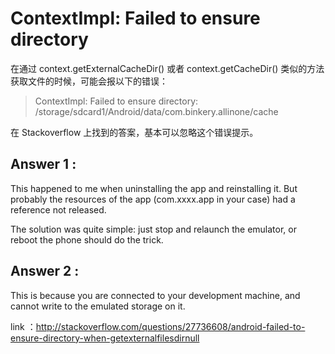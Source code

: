 # ContextImpl: Failed to ensure directory

在通过 context.getExternalCacheDir() 或者 context.getCacheDir() 类似的方法获取文件的时候，可能会报以下的错误：

> ContextImpl: Failed to ensure directory: /storage/sdcard1/Android/data/com.binkery.allinone/cache

在 Stackoverflow 上找到的答案，基本可以忽略这个错误提示。
## Answer 1 :

This happened to me when uninstalling the app and reinstalling it. But probably the resources of the app (com.xxxx.app in your case) had a reference not released.

The solution was quite simple: just stop and relaunch the emulator, or reboot the phone should do the trick.

## Answer 2 :

This is because you are connected to your development machine, and cannot write to the emulated storage on it.
        
link ：<http://stackoverflow.com/questions/27736608/android-failed-to-ensure-directory-when-getexternalfilesdirnull>